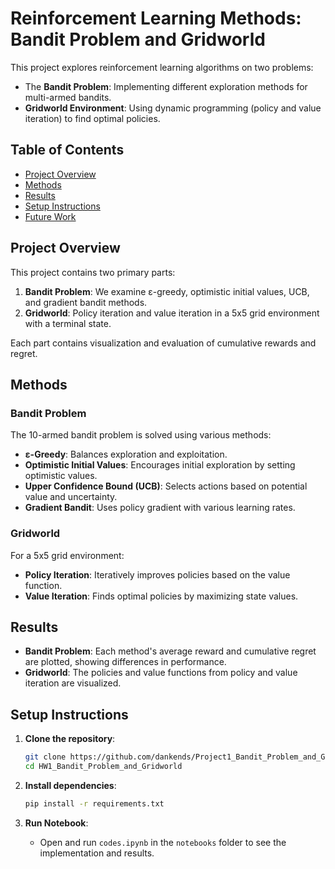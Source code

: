 
# Reinforcement Learning Methods: Bandit Problem and Gridworld

This project explores reinforcement learning algorithms on two problems:
- The **Bandit Problem**: Implementing different exploration methods for multi-armed bandits.
- **Gridworld Environment**: Using dynamic programming (policy and value iteration) to find optimal policies.

## Table of Contents
- [Project Overview](#project-overview)
- [Methods](#methods)
- [Results](#results)
- [Setup Instructions](#setup-instructions)
- [Future Work](#future-work)

## Project Overview

This project contains two primary parts:
1. **Bandit Problem**: We examine ε-greedy, optimistic initial values, UCB, and gradient bandit methods.
2. **Gridworld**: Policy iteration and value iteration in a 5x5 grid environment with a terminal state.

Each part contains visualization and evaluation of cumulative rewards and regret.

## Methods

### Bandit Problem
The 10-armed bandit problem is solved using various methods:
- **ε-Greedy**: Balances exploration and exploitation.
- **Optimistic Initial Values**: Encourages initial exploration by setting optimistic values.
- **Upper Confidence Bound (UCB)**: Selects actions based on potential value and uncertainty.
- **Gradient Bandit**: Uses policy gradient with various learning rates.

### Gridworld
For a 5x5 grid environment:
- **Policy Iteration**: Iteratively improves policies based on the value function.
- **Value Iteration**: Finds optimal policies by maximizing state values.

## Results

- **Bandit Problem**: Each method's average reward and cumulative regret are plotted, showing differences in performance.
- **Gridworld**: The policies and value functions from policy and value iteration are visualized.

## Setup Instructions

1. **Clone the repository**:
   ```bash
   git clone https://github.com/dankends/Project1_Bandit_Problem_and_Gridworld.git
   cd HW1_Bandit_Problem_and_Gridworld
   ```

2. **Install dependencies**:
   ```bash
   pip install -r requirements.txt
   ```

3. **Run Notebook**:
   - Open and run `codes.ipynb` in the `notebooks` folder to see the implementation and results.

